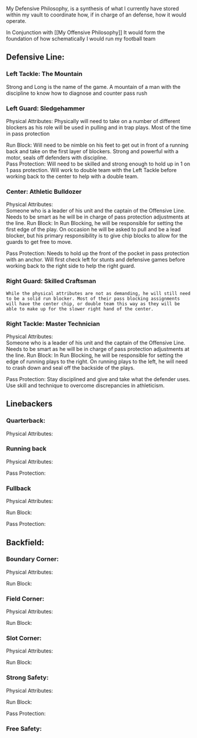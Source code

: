 My Defensive Philosophy, is a synthesis of what I currently have stored within my vault to coordinate how, if in charge of an defense, how it would operate. 


In Conjunction with [[My Offensive Philosophy]] It would form the foundation of how schematically I would run my football team






## Defensive Line:

### Left Tackle: The Mountain
Strong and Long is the name of the game. A mountain of a man with the discipline to know how to diagnose and counter pass rush

### Left Guard: Sledgehammer 
Physical Attributes:
	Physically will need to take on a number of different blockers as his role will be used in pulling and in trap plays. Most of the time in pass protection

Run Block:
	Will need to be nimble on his feet to get out in front of a running back and take on the first layer of blockers. Strong and powerful with a motor, seals off defenders with discipline.  
Pass Protection:
	Will need to be skilled and strong enough to hold up in 1 on 1 pass protection. Will work to double team with the Left Tackle before working back to the center to help with a double team. 


### Center: Athletic Bulldozer
Physical Attributes:	
	Someone who is a leader of his unit and the captain of the Offensive Line. Needs to be smart as he will be in charge of pass protection adjustments at the line. 
Run Block:
	In Run Blocking, he will be responsible for setting the first edge of the play. On occasion he will be asked to pull and be a lead blocker, but his primary responsibility is to give chip blocks to allow for the guards to get free to move. 

Pass Protection:
	Needs to hold up the front of the pocket in pass protection with an anchor. Will first check left for stunts and defensive games before working back to the right side to help the right guard. 

### Right Guard: Skilled Craftsman
	While the physical attributes are not as demanding, he will still need to be a solid run blocker. Most of their pass blocking assignments will have the center chip, or double team this way as they will be able to make up for the slower right hand of the center. 

### Right Tackle: Master Technician
Physical Attributes:	
	Someone who is a leader of his unit and the captain of the Offensive Line. Needs to be smart as he will be in charge of pass protection adjustments at the line. 
Run Block:
	In Run Blocking, he will be responsible for setting the edge of  running plays to the right. On running plays to the left, he will need to crash down and seal off the backside of the plays. 

Pass Protection:
	Stay disciplined and give and take what the defender uses. Use skill and technique to overcome discrepancies in athleticism. 

## Linebackers

### Quarterback:
Physical Attributes:


### Running back
Physical Attributes:

Pass Protection:

### Fullback
Physical Attributes:

Run Block:

Pass Protection:



## Backfield:

### Boundary Corner:
Physical Attributes:

Run Block:

### Field Corner:
Physical Attributes:

Run Block:

### Slot Corner:
Physical Attributes:

Run Block:

### Strong Safety:
Physical Attributes:

Run Block:

Pass Protection:

### Free Safety:
